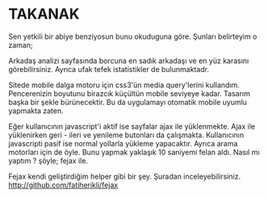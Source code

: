 ﻿TAKANAK
=======

Sen yetkili bir abiye benziyosun bunu okuduguna göre. Şunları belirteyim o zaman;

Arkadaş analizi sayfasında borcuna en sadık arkadaşı ve en yüz karasını görebilirsiniz. Ayrıca ufak tefek istatistikler de bulunmaktadr.

Sitede mobile dalga motoru için css3'ün media query'lerini kullandım. Pencerenizin boyutunu birazcık küçültün mobile seviyeye kadar. Tasarım başka bir şekle bürünecektir. Bu da uygulamayı otomatik mobile uyumlu yapmakta zaten.

Eğer kullanıcının javascript'i aktif ise sayfalar ajax ile yüklenmekte. Ajax ile yüklenirken geri - ileri ve yenileme butonları da çalışmakta. Kullanıcının javascripti pasif ise normal yollarla yükleme yapacaktır. Ayrıca arama motorları için de öyle. Bunu yapmak yaklaşık 10 saniyemi felan aldı. Nasıl mı yaptım ? şöyle; fejax ile.

Fejax kendi geliştirdiğim helper gibi bir şey. Şuradan inceleyebilirsiniz.
http://github.com/fatiherikli/fejax